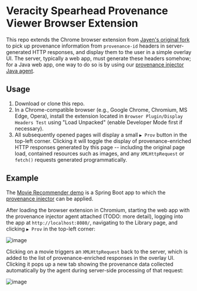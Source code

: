 # Veracity Spearhead Provenance Viewer Browser Extension

This repo extends the Chrome browser extension from [Jayen's original fork](https://github.com/Jayman874/DOM-Instrumentation-to-Display-Provenance-Data) to pick up provenance information from `provenance-id` headers in server-generated HTTP responses, and display them to the user in a simple overlay UI. The server, typically a web app, must generate these headers somehow; for a Java web app, one way to do so is by using our [provenance injector Java agent](https://github.com/veracitylab/provenance-injector).

## Usage

1. Download or clone this repo.
2. In a Chrome-compatible browser (e.g., Google Chrome, Chromium, MS Edge, Opera), install the extension located in `Browser Plugin/Display Headers Test` using "Load Unpacked" (enable Developer Mode first if necessary).
3. All subsequently opened pages will display a small `▶ Prov` button in the top-left corner. Clicking it will toggle the display of provenance-enriched HTTP responses generated by this page -- including the original page load, contained resources such as images, and any `XMLHttpRequest` or `fetch()` requests generated programmatically.

## Example

The [Movie Recommender demo](https://github.com/veracitylab/provenance-demonstrator-movie) is a Spring Boot app to which the [provenance injector](https://github.com/veracitylab/provenance-injector) can be applied.

After loading the browser extension in Chromium, starting the web app with the provenance injector agent attached (TODO: more detail), logging into the app at `http://localhost:8080/`, navigating to the Library page, and clicking `▶ Prov` in the top-left corner:

![image](https://github.com/Jayman874/DOM-Instrumentation-to-Display-Provenance-Data/assets/11490991/35527370-329b-4492-8543-7085b2457b22)

Clicking on a movie triggers an `XMLHttpRequest` back to the server, which is added to the list of provenance-enriched responses in the overlay UI. Clicking it pops up a new tab showing the provenance data collected automatically by the agent during server-side processing of that request:

![image](https://github.com/veracitylab/DOM-Instrumentation-to-Display-Provenance-Data/assets/11490991/5dd51edc-8591-4b26-a69d-5b48b8ddef71)
